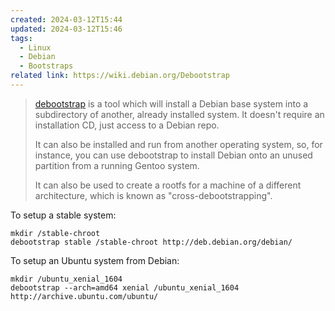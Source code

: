 ```yaml
---
created: 2024-03-12T15:44
updated: 2024-03-12T15:46
tags:
  - Linux
  - Debian
  - Bootstraps
related link: https://wiki.debian.org/Debootstrap
---
```

> [debootstrap](https://packages.debian.org/debootstrap "DebianPkg") is a tool which will install a Debian base system into a subdirectory of another, already installed system. It doesn't require an installation CD, just access to a Debian repo.
>  
> It can also be installed and run from another operating system, so, for instance, you can use debootstrap to install Debian onto an unused partition from a running Gentoo system. 
> 
> It can also be used to create a rootfs for a machine of a different architecture, which is known as "cross-debootstrapping". 

To setup a stable system:
```shell
mkdir /stable-chroot
debootstrap stable /stable-chroot http://deb.debian.org/debian/
```

To setup an Ubuntu system from Debian:
```shell
mkdir /ubuntu_xenial_1604
debootstrap --arch=amd64 xenial /ubuntu_xenial_1604 http://archive.ubuntu.com/ubuntu/
```
